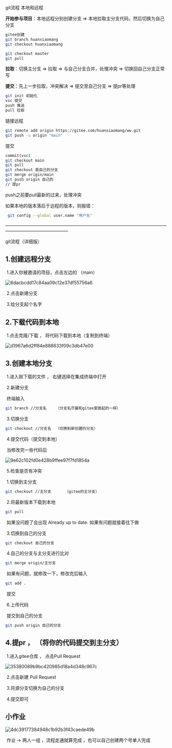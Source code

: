 git流程 本地和远程

**开始参与项目**：本地远程分别创建分支 => 本地拉取主分支代码，然后切换为自己分支

```bash
gitee创建
git branch huanxiaomang
git checkout huanxiaomang

git checkout master
git pull
```

**拉取**：切换主分支 => 拉取 => 与自己分支合并，处理冲突 => 切换回自己分支正常写

**提交**：先上一步拉取，冲突解决 => 提交至自己分支 => 提pr等处理



```bash
git init 初始化
vsc 提交
push 推送
pull 拉取
```



链接远程

```bash
git remote add origin https://gitee.com/huanxiaomang/ww.git
git push -u origin "main"
```







提交

```bash
commit(vsc)
git checkout main
git pull
git checkout 我自己的分支
git merge origin/main
git push origin 自己的
// 提pr
```



push之前要pull最新的过来，处理冲突

如果本地的版本落后于远程的版本，则报错：




```bash
 git config --global user.name "用户名"
```







——————————————————————————————————————————————————

git流程（详细版）

## 	1.创建远程分支

​				1.进入你被邀请的项目，点击左边的 （main）

![6dacbcdd17c84aa09c12e37df55756a6](C:/Users/DELL/Desktop/6dacbcdd17c84aa09c12e37df55756a6.png)

​				2.点击新建分支

​				3.给分支起个名字

## 	2.下载代码到本地

​				1.点击克隆/下载 ， 将代码下载到本地（复制到终端）

![d1967a6d2ff84e888633f09c3db47e00](C:/Users/DELL/Desktop/d1967a6d2ff84e888633f09c3db47e00.png)

## 	3.创建本地分支

​				1.进入刚下载的文件 ， 右键选择在集成终端中打开

​				2.新建分支

​						终端输入

```bash
git branch //分支名	（分支名尽量和gitee里面起的一样）
```

​				3.切换分支

```bash
git checkout //分支名	（切换到新创建的分支）
```

​				4.提交代码（提交到本地）

​						当修改完一些代码后

![9e62c102fd0e428b9ffee97f7fd1854a](C:/Users/DELL/Desktop/9e62c102fd0e428b9ffee97f7fd1854a.png)

​				5.检查是否有冲突

​						1.切换到主分支

```bash
git checkout //主分支		（gitee的主分支）
```

​						2.将最新版本下载到本地

```bash
git pull
```

​									如果没问题了会出现	Already up to date.   如果有问题就接着往下做

​						3.切换到自己的分支

```bash
git checkout 自己的分支
```

​						4.自己的分支与主分支进行比对

```bash
git merge origin/主分支
```

​									如果有问题，就修改一下，修改完后输入

```bash
git add .
```

​									提交

​				6.上传代码

​						提交到自己的分支

```bash
git push origin 自己的分支
```

## 	4.提pr ， （将你的代码提交到主分支）

​				1.进入gitee仓库 ， 点击Pull Request

![35380089b9bc420985d18a4d348c967c](C:/Users/DELL/Desktop/35380089b9bc420985d18a4d348c967c.png)

​				2.点击新建 Pull Request

​				3.将源分支切换为自己的分支

​				4.提交即可

## 小作业

![4dc39177384948c1b92b3f43caede49b](C:/Users/DELL/Desktop/4dc39177384948c1b92b3f43caede49b.png)

​		作业  ->  两人一组 ，流程走通就算完成 ，也可以自己创建两个号单人完成



























